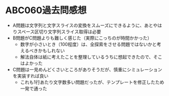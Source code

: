 # ABC060過去問感想

- A問題は文字列と文字スライスの変換をスムーズにできるように、あとやはりスペース区切り文字列スライス取得は必要
- B問題がC問題よりも難しく感じた（実際にこっちのが時間かかった）
    - 数字が小さいとき（100程度）は、全探索をさせる問題ではないかと考えるべきかもしれない
    - 解法自体は紙に考えたことを整理しているうちに想起できたので、そこはよかった
- C問題は一見めんどくさいところがありそうだが、慎重にシミュレーションを実装すれば良い
    - これも1行あたり文字数多い問題だったが、テンプレートを修正したため一発で通った